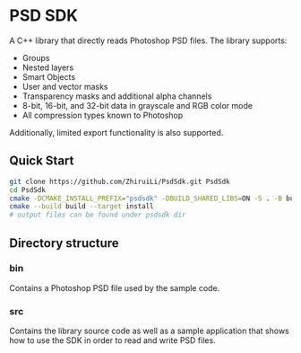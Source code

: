 # PSD SDK

A C++ library that directly reads Photoshop PSD files. The library supports:

- Groups
- Nested layers
- Smart Objects
- User and vector masks
- Transparency masks and additional alpha channels
- 8-bit, 16-bit, and 32-bit data in grayscale and RGB color mode
- All compression types known to Photoshop

Additionally, limited export functionality is also supported.

## Quick Start

```bash
git clone https://github.com/ZhiruiLi/PsdSdk.git PsdSdk
cd PsdSdk
cmake -DCMAKE_INSTALL_PREFIX="psdsdk" -DBUILD_SHARED_LIBS=ON -S . -B build
cmake --build build --target install
# output files can be found under psdsdk dir
```

## Directory structure

### bin
Contains a Photoshop PSD file used by the sample code.

### src
Contains the library source code as well as a sample application that shows how to use the SDK in order to read and write PSD files.
